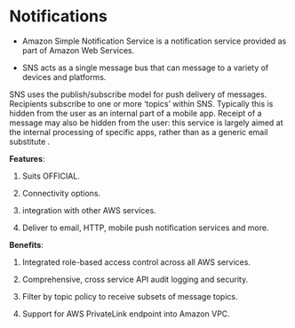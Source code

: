 # Notifications

* Amazon Simple Notification Service is a notification service provided as part of Amazon Web Services.

* SNS acts as a single message bus that can message to a variety of devices and platforms.

SNS uses the publish/subscribe model for push delivery of messages. Recipients subscribe to one or more ‘topics’ within SNS. Typically this is hidden from the user as an internal part of a mobile app. Receipt of a message may also be hidden from the user: this service is largely aimed at the internal processing of specific apps, rather than as a generic email substitute .

**Features**:

1. Suits OFFICIAL.

2. Connectivity options.

3. integration with other AWS services.

4. Deliver to email, HTTP, mobile push notification services and more.

**Benefits**:

1. Integrated role-based access control across all AWS services.

2. Comprehensive, cross service API audit logging and security.

3. Filter by topic policy to receive subsets of message topics.

4. Support for AWS PrivateLink endpoint into Amazon VPC.

